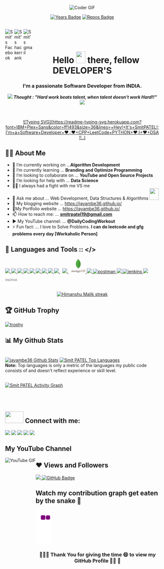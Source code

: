 <p align="center">

  <img src="https://media.giphy.com/media/SWoSkN6DxTszqIKEqv/giphy.gif" alt="Coder GIF" width="500" height="400">
  
</p>

<div align="center">
  
[![Years Badge](https://badges.pufler.dev/years/JAYAMBEMAAA)](https://badges.pufler.dev)
[![Repos Badge](https://badges.pufler.dev/repos/JAYAMBEMAAA)](https://badges.pufler.dev)

</div>

<br/>

<a href="">
  <img align="left" alt="Smit's Facebook" width="30px" src="[https://image.flaticon.com/icons/svg/2111/2111342.svg](https://www.svgrepo.com/show/452196/facebook-1.svg)" draggable="false" />
</a>
<a href="https://www.hackerrank.com/jayambe36">
  <img align="left" alt="Smit's hackerrank" width="30px" src="https://assets.brandfolder.com/y9ol94wb/v/331198/view@2x.png?v=1591971279" draggable="false" />
</a>
<a href="mailto:smitrpatel9@gnu.ac.in?Subject=Help">
  <img align="left" alt="Smit's gmail" width="30px" src="https://image.flaticon.com/icons/svg/732/732200.svg" draggable="false" />
</a>


<br />
<br />



<h1 align="center">Hello <img src="https://raw.githubusercontent.com/MartinHeinz/MartinHeinz/master/wave.gif" width="30px" height="38"> there, fellow DEVELOPER'S</h1>
<h3 align="center">I'm a passionate Software Developer from INDIA.</h3>

<p align="center">
<img src="https://media.giphy.com/media/qjqUcgIyRjsl2/giphy.gif" width="50" /> <b><i align="center">Thought : "Hard work beats talent, when talent doesn't work Hard!!”</i></b> <img src="https://media.giphy.com/media/qjqUcgIyRjsl2/giphy.gif" width="50" />
</p>
  
  
<!-- 
###
**jsm-28415/jsm-28415** is a ✨ _special_ ✨ repository because its `README.md` (this file) appears on your GitHub profile. -->

<div align="center">
  
  <span>‎‎‎‎‎‎‎‎‎‎‎‎‎‎‎‎‎‎‎‎‎</span>
  
[![Typing SVG](https://readme-typing-svg.herokuapp.com?font=IBM+Plex+Sans&color=ff1493&size=36&lines=‎‎‎‎‎‎‎‎‎‎‎‎‎‎‎‎‎‎‎‎‎+Hey!+It's+SmitPATEL!;
I'm+a+Software+Developer+❤.;❤+CPP+LeetCode+PYTHON+❤;I+❤+DSA !!..)](https://git.io/typing-svg)
</div>


## 🙋‍♂️ About Me

- 🔭 I’m currently working on ...**Algorithm Development**
- 🌱 I’m currently learning ... **Branding and Optimize Programming**
- 👯 I’m looking to collaborate on ... **YouTube and Open Source Projects**
- 🤔 I’m looking for help with ... **Data Science**
- 👊🤜 I always had a fight with me VS me 
- 💬 Ask me about ... Web Development, Data Structures & Algorithms <img src="https://media.giphy.com/media/ObNTw8Uzwy6KQ/giphy.gif" width="30px" height="38">
- 📃 My blogging website ... https://jayambe36.github.io/
- 📃My Portfolio website ... https://jayambe36.github.io/
- 📫 How to reach me: ... **smitrpatel19@gmail.com**
- ▶️ My YouTube channel: ... **@DailyCodingWorkout** 
- ⚡ Fun fact: ... I love to Solve Problems. **I can do leetcode and gfg problems every day [Workaholic Person]**

## 🚀 Languages and Tools :: </> 
<p align="left"> 
    <a href="https://www.java.com" target="_blank"> <img src="https://img.icons8.com/color/48/000000/java-coffee-cup-logo.png"/> </a>
    <a href="https://reactjs.org/" target="_blank"> <img src="https://img.icons8.com/color/48/000000/react-native.png"/> </a>
    <a href="https://spring.io/projects/spring-boot" target="_blank"> <img src="https://img.icons8.com/color/48/000000/spring-logo.png"/> </a> 
    <a href="https://developer.mozilla.org/en-US/docs/Web/JavaScript" target="_blank"> <img src="https://img.icons8.com/color/48/000000/javascript.png"/> </a> 
    <a href="https://www.w3.org/html/" target="_blank"> <img src="https://img.icons8.com/color/48/000000/html-5.png"/> </a> 
    <a href="https://www.w3schools.com/css/" target="_blank"> <img src="https://img.icons8.com/color/48/000000/css3.png"/> </a> 
    <a href="https://getbootstrap.com" target="_blank"> <img src="https://img.icons8.com/color/48/000000/bootstrap.png"/> </a> 
    <a href="https://www.python.org" target="_blank"> <img src="https://img.icons8.com/color/48/000000/python.png"/> </a> 
    <a style="padding-right:8px;" href="https://nodejs.org" target="_blank"> <img src="https://img.icons8.com/color/48/000000/nodejs.png"/> </a> 
    <a style="padding-right:8px;" href="https://www.mysql.com/" target="_blank"> <img src="https://img.icons8.com/fluent/50/000000/mysql-logo.png"/> </a>
    <a href="https://www.mongodb.com/" target="_blank"> <img src="https://raw.githubusercontent.com/devicons/devicon/master/icons/mongodb/mongodb-original-wordmark.svg" alt="mongodb" width="48" height="48"/> </a> 
    <a href="https://firebase.google.com/" target="_blank"> <img src="https://img.icons8.com/color/48/000000/firebase.png"/> </a> 
    <a href="https://postman.com" target="_blank"> <img src="https://www.vectorlogo.zone/logos/getpostman/getpostman-icon.svg" alt="postman" width="45" height="45"/> </a>   
    <a href="https://git-scm.com/" target="_blank"> <img src="https://img.icons8.com/color/48/000000/git.png"/> </a> 
    <a href="https://www.jenkins.io" target="_blank"> <img src="https://www.vectorlogo.zone/logos/jenkins/jenkins-icon.svg" alt="jenkins" width="48" height="48"/> </a> 
    <a href="https://redux.js.org" target="_blank"> <img src="https://img.icons8.com/color/48/000000/redux.png"/> </a>
    <a href="https://expressjs.com" target="_blank"> <img src="https://raw.githubusercontent.com/devicons/devicon/master/icons/express/express-original-wordmark.svg" alt="express" width="40" height="40"/> </a>
</p>

<p align="center">
    <a href="https://github.com/hi-malik/github-readme-streak-stats">
        <img title="🔥 Get streak stats for your profile at git.io/streak-stats" alt="Himanshu Malik streak" src="https://github-readme-streak-stats.herokuapp.com/?user=hi-malik&theme=black-ice&hide_border=true&stroke=0000&background=060A0CD0"/>
    </a>
</p>

<!-- <img src = "https://github-readme-stats.vercel.app/api?username=jsm-28415&&show_icons=true&title_color=ffffff&icon_color=bb2acf&text_color=daf7dc&bg_color=151515"> -->

## 🏆 GitHub Trophy
[![trophy](https://github-profile-trophy.vercel.app/?username=hi-malik&column=8)](https://github-profile-trophy.vercel.app/?username=hi-malik&column=8)

## 📊 My Github Stats

  <br/>
    <a href="https://github.com/jayambe36/github-readme-stats"><img alt="jayambe36 Github Stats" src="https://github-readme-stats.vercel.app/api?username=jayambe36&show_icons=true&count_private=true&theme=react&hide_border=true&bg_color=0D1117" /></a>
  <a href="https://github.com/jayambe36/github-readme-stats"><img alt="Smit PATEL Top Languages" src="https://github-readme-stats.vercel.app/api/top-langs/?username=jayambe36&langs_count=8&count_private=true&layout=compact&theme=react&hide_border=true&bg_color=0D1117" /></a>
  <br/>
  <b>Note:</b> Top languages is only a metric of the languages my public code consists of and doesn't reflect experience or skill level.


<br/>
<br/>

<a href="https://github.com/jayambe36/github-readme-activity-graph"><img alt="Smit PATEL Activity Graph" src="https://activity-graph.herokuapp.com/graph?username=hi-malik&bg_color=0D1117&color=5BCDEC&line=5BCDEC&point=FFFFFF&hide_border=true" /></a>

<br/>
<br/>

## <img src='https://raw.githubusercontent.com/ShahriarShafin/ShahriarShafin/main/Assets/handshake.gif' width="60px" height="38"> Connect with me: 
<p align="left">

<a href = "https://www.linkedin.com/in/jayambe/"><img src="https://img.icons8.com/fluent/48/000000/linkedin.png"/></a>
<a href = "https://twitter.com/jayambe36"><img src="https://img.icons8.com/fluent/48/000000/twitter.png"/></a>
<a href = "https://www.instagram.com/dsa.build"><img src="https://img.icons8.com/fluent/48/000000/instagram-new.png"/></a>
<a href = "https://www.youtube.com/channel/UCqb4iR2fqzl6xmWnkBZAuBA"><img src="https://img.icons8.com/color/48/000000/youtube-play.png"/></a>
<a href = "https://www.facebook.com/profile.php?id=100029018972400"><img src="https://img.icons8.com/fluent/48/000000/facebook-new.png"/></a>


</p>

## My YouTube Channel

<img align="left" alt="YouTube GIF" width="auto" height="576" src="https://github.com/hi-malik/Personal/blob/main/ezgif.com-gif-maker.gif">

## ❤ Views and Followers
<a href="https://github.com/jayambe36/github-profile-views-counter">
    <img src="https://komarev.com/ghpvc/?username=hi-malik">
</a>
<a href="https://github.com/jayambe36?tab=followers"><img src="https://img.shields.io/github/followers/hi-malik?label=Followers&style=social" alt="GitHub Badge"></a>

## Watch my contribution graph get eaten by the snake 🐍
![snake gif](https://github.com/hi-malik/hi-malik/blob/output/github-contribution-grid-snake.gif)


<div align="center">

### 👩‍🚀🚀 Thank You for giving the time 😄 to view my GitHub  Profile 👩‍🚀 🚀
</div>
